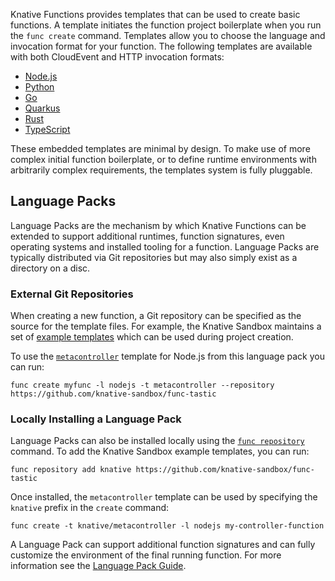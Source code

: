 Knative Functions provides templates that can be used to create basic functions.
A template initiates the function project boilerplate when you run the
`func create` command. Templates allow you to choose the language and invocation
format for your function. The following templates are available with both CloudEvent
and HTTP invocation formats:

- [Node.js](https://github.com/knative/func/blob/main/docs/function-developers/nodejs.md)
- [Python](https://github.com/knative/func/blob/main/docs/function-developers/python.md)
- [Go](https://github.com/knative/func/blob/main/docs/function-developers/golang.md)
- [Quarkus](https://github.com/knative/func/blob/main/docs/function-developers/quarkus.md)
- [Rust](https://github.com/knative/func/blob/main/docs/function-developers/rust.md)
- [TypeScript](https://github.com/knative/func/blob/main/docs/function-developers/typescript.md)

These embedded templates are minimal by design. To make use of more complex
initial function boilerplate, or to define runtime environments with
arbitrarily complex requirements, the templates system is fully pluggable.

## Language Packs

Language Packs are the mechanism by which Knative Functions can be extended to
support additional runtimes, function signatures, even operating systems and
installed tooling for a function. Language Packs are typically distributed via
Git repositories but may also simply exist as a directory on a disc.

### External Git Repositories

When creating a new function, a Git repository can be specified as the source
for the template files.  For example, the Knative Sandbox maintains a set of
[example templates](https://github.com/knative-sandbox/func-tastic) which can be
used during project creation.

To use the [`metacontroller`](https://metacontroller.github.io/metacontroller/)
template for Node.js from this language pack you can run:

```{ .console }
func create myfunc -l nodejs -t metacontroller --repository https://github.com/knative-sandbox/func-tastic
```

### Locally Installing a Language Pack

Language Packs can also be installed locally using the
[`func repository`](https://github.com/knative/func/blob/main/docs/reference/func_repository.md)
command. To add the Knative Sandbox example templates, you can run:

```{ .console }
func repository add knative https://github.com/knative-sandbox/func-tastic
```

Once installed, the `metacontroller` template can be used by specifying the `knative` prefix
in the `create` command:

```{ .console }
func create -t knative/metacontroller -l nodejs my-controller-function
```

A Language Pack can support additional function signatures and can fully customize
the environment of the final running function.
For more information see the
[Language Pack Guide](https://github.com/knative/func/blob/main/docs/language-pack-providers/language-pack-contract.md).

